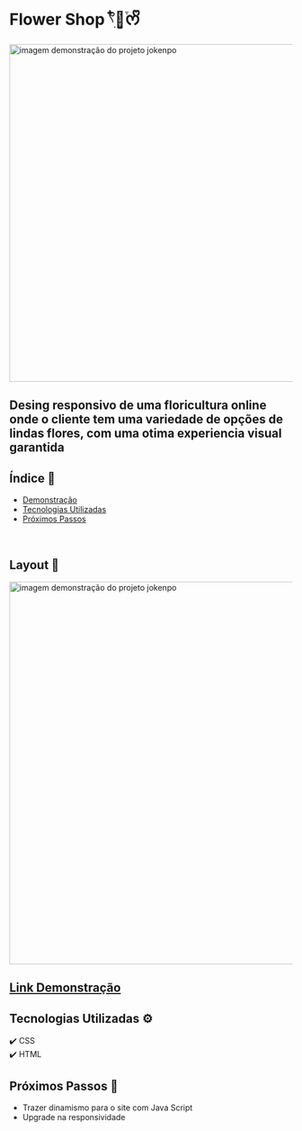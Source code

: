 # Flower Shop 𓍢ִ໋🌺͙֒ᰔᩚ


<img src="https://github.com/camylla14/E-Commerce-Flower-Shop/assets/150981282/8a2da67f-b537-4f68-a14d-82f2494541d8" alt="imagem demonstração do projeto jokenpo" width="600" >



## Desing responsivo de uma floricultura online onde o cliente tem uma variedade de opções de lindas flores, com uma otima experiencia visual garantida

## Índice 🔎
- [Demonstração](#-link-demonstração)
- [Tecnologias Utilizadas](#-tecnologias-utilizadas)
- [Próximos Passos](#-próximos-passos)


<br>


## Layout 📲
<img src="https://github.com/camylla14/E-Commerce-Flower-Shop/assets/150981282/67032623-2404-461e-8e33-f11286007692" alt="imagem demonstração do projeto jokenpo" width="680" >

## [Link Demonstração](https://commerce-flower-shop.netlify.app/)

## Tecnologias Utilizadas ⚙️
✔️ CSS
<br>
✔️ HTML

## Próximos Passos 📣
- Trazer dinamismo para o site com Java Script
- Upgrade na responsividade
